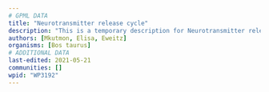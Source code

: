 ```yaml
---
# GPML DATA
title: "Neurotransmitter release cycle"
description: "This is a temporary description for Neurotransmitter release cycle"
authors: [Mkutmon, Elisa, Eweitz]
organisms: [Bos taurus]
# ADDITIONAL DATA
last-edited: 2021-05-21
communities: []
wpid: "WP3192"
---
```

